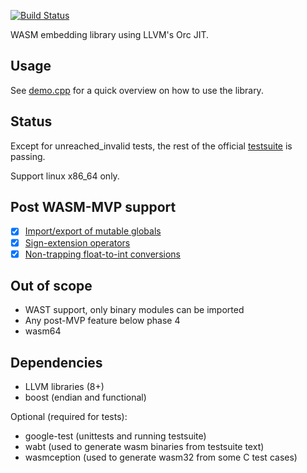 [![Build Status](https://travis-ci.com/Jiboo/wembed.svg?branch=master)](https://travis-ci.com/Jiboo/wembed)

WASM embedding library using LLVM's Orc JIT.

Usage
-----

See [demo.cpp](demo.cpp) for a quick overview on how to use the library.

Status
------

Except for unreached_invalid tests, the rest of the official [testsuite](https://github.com/WebAssembly/testsuite)
is passing.

Support linux x86_64 only.

Post WASM-MVP support
---------------------

- [x] [Import/export of mutable globals](https://github.com/WebAssembly/proposals/issues/5)
- [x] [Sign-extension operators](https://github.com/WebAssembly/proposals/issues/9)
- [x] [Non-trapping float-to-int conversions](https://github.com/WebAssembly/proposals/issues/11)

Out of scope
------------

- WAST support, only binary modules can be imported
- Any post-MVP feature below phase 4
- wasm64

Dependencies
---------------------

- LLVM libraries (8+)
- boost (endian and functional)

Optional (required for tests):
- google-test (unittests and running testsuite)
- wabt (used to generate wasm binaries from testsuite text)
- wasmception (used to generate wasm32 from some C test cases)
